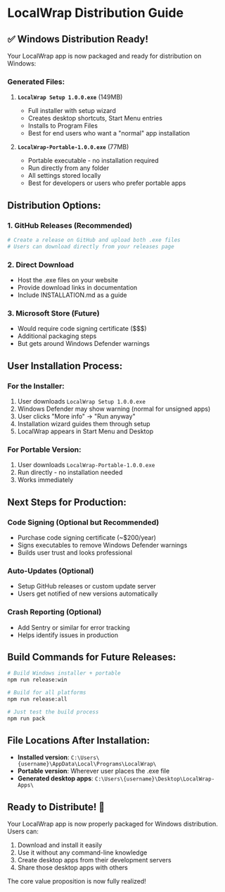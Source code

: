 # LocalWrap Distribution Guide

## ✅ Windows Distribution Ready!

Your LocalWrap app is now packaged and ready for distribution on Windows:

### Generated Files:

1. **`LocalWrap Setup 1.0.0.exe`** (149MB)
   - Full installer with setup wizard
   - Creates desktop shortcuts, Start Menu entries
   - Installs to Program Files
   - Best for end users who want a "normal" app installation

2. **`LocalWrap-Portable-1.0.0.exe`** (77MB)  
   - Portable executable - no installation required
   - Run directly from any folder
   - All settings stored locally
   - Best for developers or users who prefer portable apps

## Distribution Options:

### 1. GitHub Releases (Recommended)
```bash
# Create a release on GitHub and upload both .exe files
# Users can download directly from your releases page
```

### 2. Direct Download
- Host the .exe files on your website
- Provide download links in documentation
- Include INSTALLATION.md as a guide

### 3. Microsoft Store (Future)
- Would require code signing certificate ($$$)
- Additional packaging steps
- But gets around Windows Defender warnings

## User Installation Process:

### For the Installer:
1. User downloads `LocalWrap Setup 1.0.0.exe`
2. Windows Defender may show warning (normal for unsigned apps)
3. User clicks "More info" → "Run anyway"
4. Installation wizard guides them through setup
5. LocalWrap appears in Start Menu and Desktop

### For Portable Version:
1. User downloads `LocalWrap-Portable-1.0.0.exe`
2. Run directly - no installation needed
3. Works immediately

## Next Steps for Production:

### Code Signing (Optional but Recommended)
- Purchase code signing certificate (~$200/year)
- Signs executables to remove Windows Defender warnings  
- Builds user trust and looks professional

### Auto-Updates (Optional)
- Setup GitHub releases or custom update server
- Users get notified of new versions automatically

### Crash Reporting (Optional)
- Add Sentry or similar for error tracking
- Helps identify issues in production

## Build Commands for Future Releases:

```bash
# Build Windows installer + portable
npm run release:win

# Build for all platforms
npm run release:all

# Just test the build process
npm run pack
```

## File Locations After Installation:

- **Installed version**: `C:\Users\{username}\AppData\Local\Programs\LocalWrap\`
- **Portable version**: Wherever user places the .exe file
- **Generated desktop apps**: `C:\Users\{username}\Desktop\LocalWrap-Apps\`

## Ready to Distribute! 🚀

Your LocalWrap app is now properly packaged for Windows distribution. Users can:
1. Download and install it easily
2. Use it without any command-line knowledge  
3. Create desktop apps from their development servers
4. Share those desktop apps with others

The core value proposition is now fully realized!